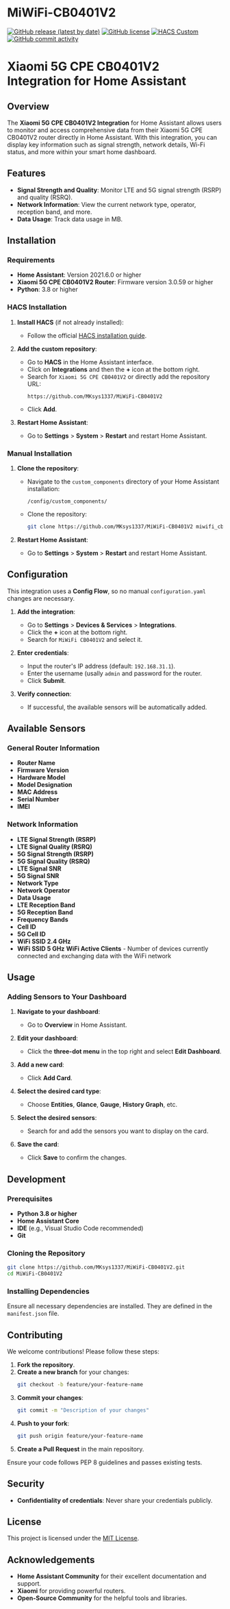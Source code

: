 # MiWiFi-CB0401V2
[![GitHub release (latest by date)](https://img.shields.io/github/v/release/MKsys1337/MiWiFi-CB0401V2?style=flat-square)](https://github.com/MKsys1337/MiWiFi-CB0401V2/releases/tag/v1.0.1)
[![GitHub license](https://img.shields.io/github/license/MKsys1337/MiWiFi-CB0401V2.svg?style=for-the-badge)](https://github.com/MKsys1337/MiWiFi-CB0401V2#MIT-1-ov-file)
[![HACS Custom](https://img.shields.io/badge/HACS-Custom-orange.svg?style=for-the-badge)](https://github.com/MKsys1337/MiWiFi-CB0401V2)
[![GitHub commit activity](https://img.shields.io/github/commit-activity/y/MKsys1337/MiWiFi-CB0401V2?style=for-the-badge)](https://github.com/MKsys1337/MiWiFi-CB0401V2)
# Xiaomi 5G CPE CB0401V2 Integration for Home Assistant

## Overview

The **Xiaomi 5G CPE CB0401V2 Integration** for Home Assistant allows users to monitor and access comprehensive data from their Xiaomi 5G CPE CB0401V2 router directly in Home Assistant. With this integration, you can display key information such as signal strength, network details, Wi-Fi status, and more within your smart home dashboard.

## Features

- **Signal Strength and Quality**: Monitor LTE and 5G signal strength (RSRP) and quality (RSRQ).
- **Network Information**: View the current network type, operator, reception band, and more.
- **Data Usage**: Track data usage in MB.

## Installation

### Requirements

- **Home Assistant**: Version 2021.6.0 or higher
- **Xiaomi 5G CPE CB0401V2 Router**: Firmware version 3.0.59 or higher
- **Python**: 3.8 or higher

### HACS Installation

1. **Install HACS** (if not already installed):
   - Follow the official [HACS installation guide](https://hacs.xyz/docs/installation/prerequisite).

2. **Add the custom repository**:
   - Go to **HACS** in the Home Assistant interface.
   - Click on **Integrations** and then the **+** icon at the bottom right.
   - Search for `Xiaomi 5G CPE CB0401V2` or directly add the repository URL:
     ```
     https://github.com/MKsys1337/MiWiFi-CB0401V2
     ```
   - Click **Add**.

3. **Restart Home Assistant**:
   - Go to **Settings** > **System** > **Restart** and restart Home Assistant.

### Manual Installation

1. **Clone the repository**:
   - Navigate to the `custom_components` directory of your Home Assistant installation:
     ```
     /config/custom_components/
     ```
   - Clone the repository:
     ```bash
     git clone https://github.com/MKsys1337/MiWiFi-CB0401V2 miwifi_cb0401v2
     ```

2. **Restart Home Assistant**:
   - Go to **Settings** > **System** > **Restart** and restart Home Assistant.

## Configuration

This integration uses a **Config Flow**, so no manual `configuration.yaml` changes are necessary.

1. **Add the integration**:
   - Go to **Settings** > **Devices & Services** > **Integrations**.
   - Click the **+** icon at the bottom right.
   - Search for `MiWiFi CB0401V2` and select it.

2. **Enter credentials**:
   - Input the router's IP address (default: `192.168.31.1`).
   - Enter the username (usally `admin` and password for the router.
   - Click **Submit**.

3. **Verify connection**:
   - If successful, the available sensors will be automatically added.

## Available Sensors

### General Router Information

- **Router Name**
- **Firmware Version**
- **Hardware Model**
- **Model Designation**
- **MAC Address**
- **Serial Number**
- **IMEI**

### Network Information

- **LTE Signal Strength (RSRP)**
- **LTE Signal Quality (RSRQ)**
- **5G Signal Strength (RSRP)**
- **5G Signal Quality (RSRQ)**
- **LTE Signal SNR**
- **5G Signal SNR**
- **Network Type**
- **Network Operator**
- **Data Usage**
- **LTE Reception Band**
- **5G Reception Band**
- **Frequency Bands**
- **Cell ID**
- **5G Cell ID**
- **WiFi SSID 2.4 GHz**
- **WiFi SSID 5 GHz**
 **WiFi Active Clients** - Number of devices currently connected and exchanging data with the WiFi network

## Usage

### Adding Sensors to Your Dashboard

1. **Navigate to your dashboard**:
   - Go to **Overview** in Home Assistant.

2. **Edit your dashboard**:
   - Click the **three-dot menu** in the top right and select **Edit Dashboard**.

3. **Add a new card**:
   - Click **Add Card**.

4. **Select the desired card type**:
   - Choose **Entities**, **Glance**, **Gauge**, **History Graph**, etc.

5. **Select the desired sensors**:
   - Search for and add the sensors you want to display on the card.

6. **Save the card**:
   - Click **Save** to confirm the changes.

## Development

### Prerequisites

- **Python 3.8 or higher**
- **Home Assistant Core**
- **IDE** (e.g., Visual Studio Code recommended)
- **Git**

### Cloning the Repository

```bash
git clone https://github.com/MKsys1337/MiWiFi-CB0401V2.git
cd MiWiFi-CB0401V2
```

### Installing Dependencies

Ensure all necessary dependencies are installed. They are defined in the `manifest.json` file.

## Contributing

We welcome contributions! Please follow these steps:

1. **Fork the repository**.
2. **Create a new branch** for your changes:
   ```bash
   git checkout -b feature/your-feature-name
   ```
3. **Commit your changes**:
   ```bash
   git commit -m "Description of your changes"
   ```
4. **Push to your fork**:
   ```bash
   git push origin feature/your-feature-name
   ```
5. **Create a Pull Request** in the main repository.

Ensure your code follows PEP 8 guidelines and passes existing tests.

## Security

- **Confidentiality of credentials**: Never share your credentials publicly.

## License

This project is licensed under the [MIT License](LICENSE).

## Acknowledgements

- **Home Assistant Community** for their excellent documentation and support.
- **Xiaomi** for providing powerful routers.
- **Open-Source Community** for the helpful tools and libraries.

